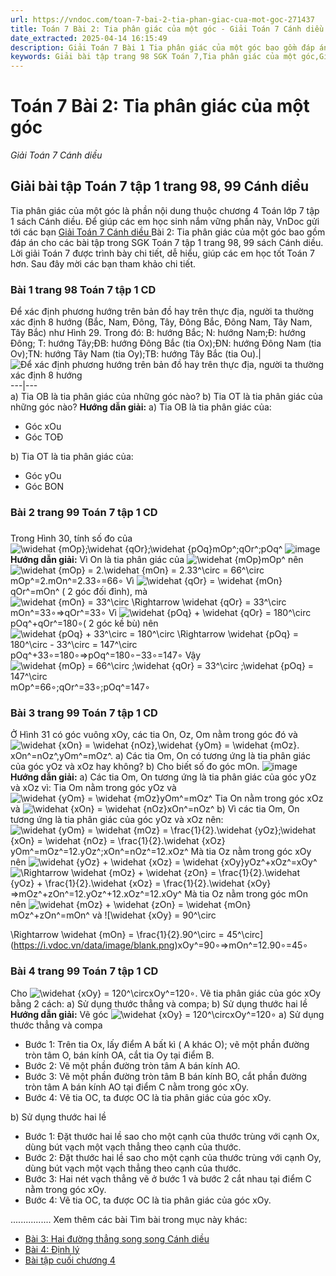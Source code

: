 ```yaml
---
url: https://vndoc.com/toan-7-bai-2-tia-phan-giac-cua-mot-goc-271437
title: Toán 7 Bài 2: Tia phân giác của một góc - Giải Toán 7 Cánh diều - VnDoc.com
date_extracted: 2025-04-14 16:15:49
description: Giải Toán 7 Bài 1 Tia phân giác của một góc bao gồm đáp án chi tiết cho các câu hỏi trong SGK Toán 7 tập 1, mời các bạn tham khảo.
keywords: Giải bài tập trang 98 SGK Toán 7,Tia phân giác của một góc,Giải bài tập Toán lớp 7,giải bài tập toán lớp 7 tập 1,giải toán 7,giải bài tập toán 7,giải toán lớp 7,giai toan 7,toan 7,sgk toán 7,toán lớp 7 Tia phân giác của một góc,giải toán 7 bài 1 cánh diều,giải toán 7 Tia phân giác của một góc,giải toán 7 cánh diều
---
```


# Toán 7 Bài 2: Tia phân giác của một góc
 _Giải Toán 7 Cánh diều_
## Giải bài tập Toán 7 tập 1 trang 98, 99 Cánh diều
Tia phân giác của một góc là phần nội dung thuộc chương 4 Toán lớp 7 tập 1 sách Cánh diều. Để giúp các em học sinh nắm vững phần này, VnDoc gửi tới các bạn [Giải Toán 7 Cánh diều ](<https://vndoc.com/toan-7-canh-dieu>)Bài 2: Tia phân giác của một góc bao gồm đáp án cho các bài tập trong SGK Toán 7 tập 1 trang 98, 99 sách Cánh diều. Lời giải Toán 7 được trình bày chi tiết, dễ hiểu[,](<https://vndoc.com/toan-lop7>) giúp các em học tốt Toán 7 hơn. Sau đây mời các bạn tham khảo chi tiết.
### Bài 1 trang 98 Toán 7 tập 1 CD
Để xác định phương hướng trên bản đồ hay trên thực địa, người ta thường xác định 8 hướng \(Bắc, Nam, Đông, Tây, Đông Bắc, Đông Nam, Tây Nam, Tây Bắc\) như Hình 29. Trong đó:
B: hướng Bắc; N: hướng Nam;Đ: hướng Đông; T: hướng Tây;ĐB: hướng Đông Bắc \(tia Ox\);ĐN: hướng Đông Nam \(tia Ov\);TN: hướng Tây Nam \(tia Oy\);TB: hướng Tây Bắc \(tia Ou\).| ![Để xác định phương hướng trên bản đồ hay trên thực địa, người ta thường xác định 8 hướng](https://i.vdoc.vn/data/image/2022/07/20/a-sua-bai-1-trang-98-toan-lop-7-tap-1-128485.png)  
---|---  
a\) Tia OB là tia phân giác của những góc nào?
b\) Tia OT là tia phân giác của những góc nào?
**Hướng dẫn giải:**
a\) Tia OB là tia phân giác của:
  * Góc xOu
  * Góc TOĐ

b\) Tia OT là tia phân giác của:
  * Góc yOu
  * Góc BON

### Bài 2 trang 99 Toán 7 tập 1 CD
### 
Trong Hình 30, tính số đo của ![\\widehat {mOp};\\widehat {qOr};\\widehat {pOq}](https://i.vdoc.vn/data/image/blank.png)mOp^;qOr^;pOq^
![image](https://o.rada.vn/data/image/2022/06/28/trang-99-2.png)
**Hướng dẫn giải:**
Vì On là tia phân giác của ![\\widehat {mOp}](https://i.vdoc.vn/data/image/blank.png)mOp^ nên ![\\widehat {mOp} = 2.\\widehat {mOn} = 2.33^\\circ = 66^\\circ](https://i.vdoc.vn/data/image/blank.png)mOp^=2.mOn^=2.33∘=66∘
Vì ![\\widehat {qOr} = \\widehat {mOn}](https://i.vdoc.vn/data/image/blank.png)qOr^=mOn^ \( 2 góc đối đỉnh\), mà ![\\widehat {mOn} = 33^\\circ \\Rightarrow \\widehat {qOr} = 33^\\circ](https://i.vdoc.vn/data/image/blank.png)mOn^=33∘⇒qOr^=33∘
Vì ![\\widehat {pOq} + \\widehat {qOr} = 180^\\circ](https://i.vdoc.vn/data/image/blank.png)pOq^+qOr^=180∘\( 2 góc kề bù\) nên ![\\widehat {pOq} + 33^\\circ = 180^\\circ \\Rightarrow \\widehat {pOq} = 180^\\circ - 33^\\circ = 147^\\circ](https://i.vdoc.vn/data/image/blank.png)pOq^+33∘=180∘⇒pOq^=180∘−33∘=147∘
Vậy ![\\widehat {mOp} = 66^\\circ ;\\widehat {qOr} = 33^\\circ ;\\widehat {pOq} = 147^\\circ](https://i.vdoc.vn/data/image/blank.png)mOp^=66∘;qOr^=33∘;pOq^=147∘
### Bài 3 trang 99 Toán 7 tập 1 CD
Ở Hình 31 có góc vuông xOy, các tia On, Oz, Om nằm trong góc đó và ![\\widehat {xOn} = \\widehat {nOz},\\widehat {yOm} = \\widehat {mOz}.](https://i.vdoc.vn/data/image/blank.png)xOn^=nOz^,yOm^=mOz^.
a\) Các tia Om, On có tương ứng là tia phân giác của góc yOz và xOz hay không?
b\) Cho biết số đo góc mOn.
![image](https://o.rada.vn/data/image/2022/06/28/Trang-99-3.png)
**Hướng dẫn giải:**
a\) Các tia Om, On tương ứng là tia phân giác của góc yOz và xOz vì:
Tia Om nằm trong góc yOz và ![\\widehat {yOm} = \\widehat {mOz}](https://i.vdoc.vn/data/image/blank.png)yOm^=mOz^
Tia On nằm trong góc xOz và ![\\widehat {xOn} = \\widehat {nOz}](https://i.vdoc.vn/data/image/blank.png)xOn^=nOz^
b\) Vì các tia Om, On tương ứng là tia phân giác của góc yOz và xOz nên: ![\\widehat {yOm} = \\widehat {mOz} = \\frac{1}{2}.\\widehat {yOz};\\widehat {xOn} = \\widehat {nOz} = \\frac{1}{2}.\\widehat {xOz}](https://i.vdoc.vn/data/image/blank.png)yOm^=mOz^=12.yOz^;xOn^=nOz^=12.xOz^
Mà tia Oz nằm trong góc xOy nên ![\\widehat {yOz} + \\widehat {xOz} = \\widehat {xOy}](https://i.vdoc.vn/data/image/blank.png)yOz^+xOz^=xOy^
![\\Rightarrow \\widehat {mOz} + \\widehat {zOn} = \\frac{1}{2}.\\widehat {yOz} + \\frac{1}{2}.\\widehat {xOz} = \\frac{1}{2}.\\widehat {xOy}](https://i.vdoc.vn/data/image/blank.png)⇒mOz^+zOn^=12.yOz^+12.xOz^=12.xOy^
Mà tia Oz nằm trong góc mOn nên ![\\widehat {mOz} + \\widehat {zOn} = \\widehat {mOn}](https://i.vdoc.vn/data/image/blank.png)mOz^+zOn^=mOn^ và ![\\widehat {xOy} = 90^\\circ

\\Rightarrow \\widehat {mOn} = \\frac{1}{2}.90^\\circ = 45^\\circ](https://i.vdoc.vn/data/image/blank.png)xOy^=90∘⇒mOn^=12.90∘=45∘
### Bài 4 trang 99 Toán 7 tập 1 CD
Cho ![\\widehat {xOy} = 120^\\circ](https://i.vdoc.vn/data/image/blank.png)xOy^=120∘. Vẽ tia phân giác của góc xOy bằng 2 cách:
a\) Sử dụng thước thẳng và compa;
b\) Sử dụng thước hai lề
**Hướng dẫn giải:**
Vẽ góc ![\\widehat {xOy} = 120^\\circ](https://i.vdoc.vn/data/image/blank.png)xOy^=120∘
a\) Sử dụng thước thẳng và compa
  * Bước 1: Trên tia Ox, lấy điểm A bất kì \( A khác O\); vẽ một phần đường tròn tâm O, bán kính OA, cắt tia Oy tại điểm B.
  * Bước 2: Vẽ một phần đường tròn tâm A bán kính AO.
  * Bước 3: Vẽ một phần đường tròn tâm B bán kính BO, cắt phần đường tròn tâm A bán kính AO tại điểm C nằm trong góc xOy.
  * Bước 4: Vẽ tia OC, ta được OC là tia phân giác của góc xOy.

b\) Sử dụng thước hai lề
  * Bước 1: Đặt thước hai lề sao cho một cạnh của thước trùng với cạnh Ox, dùng bút vạch một vạch thẳng theo cạnh của thước.
  * Bước 2: Đặt thước hai lề sao cho một cạnh của thước trùng với cạnh Oy, dùng bút vạch một vạch thẳng theo cạnh của thước.
  * Bước 3: Hai nét vạch thẳng vẽ ở bước 1 và bước 2 cắt nhau tại điểm C nằm trong góc xOy.
  * Bước 4: Vẽ tia OC, ta được OC là tia phân giác của góc xOy.

................
Xem thêm các bài Tìm bài trong mục này khác:
  * [Bài 3: Hai đường thẳng song song Cánh diều](</toan-7-bai-3-hai-duong-thang-song-song-canh-dieu-271440>)
  * [Bài 4: Định lý ](</toan-7-bai-4-dinh-ly-271445>)
  * [Bài tập cuối chương 4](</toan-7-bai-tap-cuoi-chuong-4-canh-dieu-271450>)

